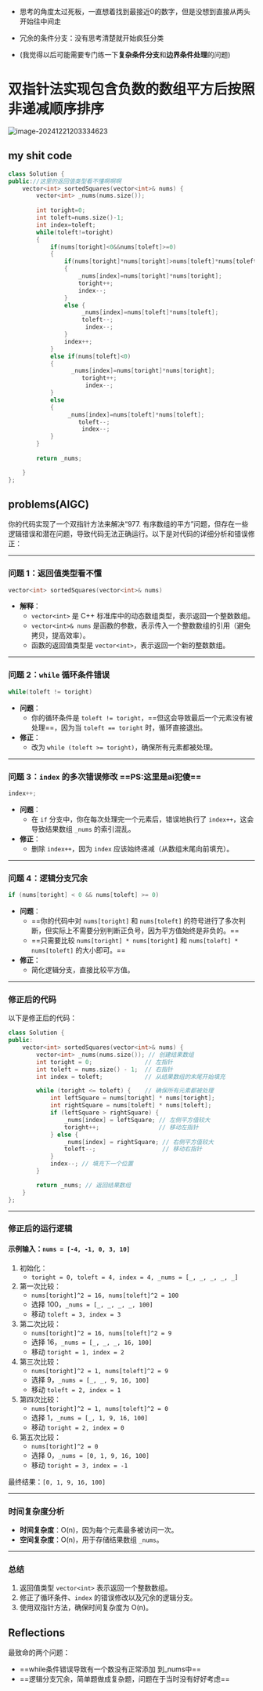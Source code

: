 - 思考的角度太过死板，一直想着找到最接近0的数字，但是没想到直接从两头开始往中间走

- 冗余的条件分支：没有思考清楚就开始疯狂分类

- (我觉得以后可能需要专门练一下**复杂条件分支**和**边界条件处理**的问题)

  





# **双指针法实现包含负数的数组平方后按照非递减顺序排序**



![image-20241221203334623](img/image-20241221203334623.png)











## my   shit code

```c++
class Solution {
public://这里的返回值类型看不懂啊啊啊 
    vector<int> sortedSquares(vector<int>& nums) {
        vector<int> _nums(nums.size());
     
        int toright=0;
        int toleft=nums.size()-1;
        int index=toleft;
        while(toleft!=toright)
        {
            if(nums[toright]<0&&nums[toleft]>=0)
            {
                if(nums[toright]*nums[toright]>nums[toleft]*nums[toleft])
                {
                    _nums[index]=nums[toright]*nums[toright];
                    toright++;
                    index--;
                }
                else {
                     _nums[index]=nums[toleft]*nums[toleft];
                     toleft--;
                      index--;
                }
                index++;
            }
            else if(nums[toleft]<0)
            {
                  _nums[index]=nums[toright]*nums[toright];
                     toright++;
                      index--;
            }
            else 
            {
                 _nums[index]=nums[toleft]*nums[toleft];
                    toleft--;
                     index--;
            }
        }
            
        return _nums;

    }
};
```





## problems(AIGC)

你的代码实现了一个双指针方法来解决“977. 有序数组的平方”问题，但存在一些逻辑错误和潜在问题，导致代码无法正确运行。以下是对代码的详细分析和错误修正：

---

### **问题 1：返回值类型看不懂**
```cpp
vector<int> sortedSquares(vector<int>& nums)
```
- **解释**：
  - `vector<int>` 是 C++ 标准库中的动态数组类型，表示返回一个整数数组。
  - `vector<int>& nums` 是函数的参数，表示传入一个整数数组的引用（避免拷贝，提高效率）。
  - 函数的返回值类型是 `vector<int>`，表示返回一个新的整数数组。

---

### **问题 2：`while` 循环条件错误**
```cpp
while(toleft != toright)
```
- **问题**：
  - 你的循环条件是 `toleft != toright`，==但这会导致最后一个元素没有被处理==，因为当 `toleft == toright` 时，循环直接退出。
- **修正**：
  - 改为 `while (toleft >= toright)`，确保所有元素都被处理。

---

### **问题 3：`index` 的多次错误修改**     ==PS:这里是ai犯傻==
```cpp
index++;
```
- **问题**：
  - 在 `if` 分支中，你在每次处理完一个元素后，错误地执行了 `index++`，这会导致结果数组 `_nums` 的索引混乱。
- **修正**：
  - 删除 `index++`，因为 `index` 应该始终递减（从数组末尾向前填充）。

---

### **问题 4：逻辑分支冗余**
```cpp
if (nums[toright] < 0 && nums[toleft] >= 0)
```
- **问题**：
  - ==你的代码中对 `nums[toright]` 和 `nums[toleft]` 的符号进行了多次判断，但实际上不需要分别判断正负号，因为平方值始终是非负的。==
  - ==只需要比较 `nums[toright] * nums[toright]` 和 `nums[toleft] * nums[toleft]` 的大小即可。==
- **修正**：
  - 简化逻辑分支，直接比较平方值。

---

### **修正后的代码**
以下是修正后的代码：

```cpp
class Solution {
public:
    vector<int> sortedSquares(vector<int>& nums) {
        vector<int> _nums(nums.size()); // 创建结果数组
        int toright = 0;               // 左指针
        int toleft = nums.size() - 1;  // 右指针
        int index = toleft;            // 从结果数组的末尾开始填充

        while (toright <= toleft) {    // 确保所有元素都被处理
            int leftSquare = nums[toright] * nums[toright];
            int rightSquare = nums[toleft] * nums[toleft];
            if (leftSquare > rightSquare) {
                _nums[index] = leftSquare; // 左侧平方值较大
                toright++;                 // 移动左指针
            } else {
                _nums[index] = rightSquare; // 右侧平方值较大
                toleft--;                   // 移动右指针
            }
            index--; // 填充下一个位置
        }

        return _nums; // 返回结果数组
    }
};
```

---

### **修正后的运行逻辑**
#### 示例输入：`nums = [-4, -1, 0, 3, 10]`
1. 初始化：
   - `toright = 0, toleft = 4, index = 4, _nums = [_, _, _, _, _]`
2. 第一次比较：
   - `nums[toright]^2 = 16, nums[toleft]^2 = 100`
   - 选择 100，`_nums = [_, _, _, _, 100]`
   - 移动 `toleft = 3, index = 3`
3. 第二次比较：
   - `nums[toright]^2 = 16, nums[toleft]^2 = 9`
   - 选择 16，`_nums = [_, _, _, 16, 100]`
   - 移动 `toright = 1, index = 2`
4. 第三次比较：
   - `nums[toright]^2 = 1, nums[toleft]^2 = 9`
   - 选择 9，`_nums = [_, _, 9, 16, 100]`
   - 移动 `toleft = 2, index = 1`
5. 第四次比较：
   - `nums[toright]^2 = 1, nums[toleft]^2 = 0`
   - 选择 1，`_nums = [_, 1, 9, 16, 100]`
   - 移动 `toright = 2, index = 0`
6. 第五次比较：
   - `nums[toright]^2 = 0`
   - 选择 0，`_nums = [0, 1, 9, 16, 100]`
   - 移动 `toright = 3, index = -1`

最终结果：`[0, 1, 9, 16, 100]`

---

### **时间复杂度分析**
- **时间复杂度**：O(n)，因为每个元素最多被访问一次。
- **空间复杂度**：O(n)，用于存储结果数组 `_nums`。

---

### **总结**
1. 返回值类型 `vector<int>` 表示返回一个整数数组。
2. 修正了循环条件、`index` 的错误修改以及冗余的逻辑分支。
3. 使用双指针方法，确保时间复杂度为 O(n)。











## Reflections



最致命的两个问题：

- ==while条件错误导致有一个数没有正常添加 到_nums中==
- ==逻辑分支冗余，简单题做成复杂题，问题在于当时没有好好考虑==





